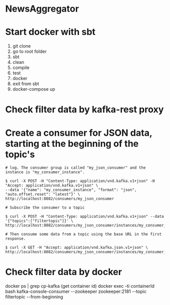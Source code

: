 # NewsAggregator


# Start docker with sbt
1. git clone
2. go to root folder
3. sbt
4. clean
5. compile
6. test
7. docker
8. exit from sbt
9. docker-compose up

# Check filter data by kafka-rest proxy
 
 # Create a consumer for JSON data, starting at the beginning of the topic's
 
    # log. The consumer group is called "my_json_consumer" and the instance is "my_consumer_instance".
    
    $ curl -X POST -H "Content-Type: application/vnd.kafka.v1+json" -H "Accept: application/vnd.kafka.v1+json" \
    --data '{"name": "my_consumer_instance", "format": "json", "auto.offset.reset": "latest"}' \
    http://localhost:8082/consumers/my_json_consumer
    
    # Subscribe the consumer to a topic
    
    $ curl -X POST -H "Content-Type: application/vnd.kafka.v1+json" --data '{"topics":["filtertopic"]}' \
    http://localhost:8082/consumers/my_json_consumer/instances/my_consumer_instance/subscription
    
    # Then consume some data from a topic using the base URL in the first response.
    
    $ curl -X GET -H "Accept: application/vnd.kafka.json.v1+json" \
    http://localhost:8082/consumers/my_json_consumer/instances/my_consumer_instance/records


# Check filter data by docker

   docker ps | grep cp-kafka (get container id)
   docker exec -ti containerId bash 
   kafka-console-consumer --zookeeper zookeeper:2181 --topic filtertopic --from-beginning
